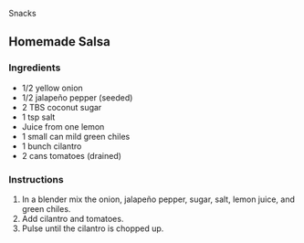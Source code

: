 Snacks

## Homemade Salsa

### Ingredients

- 1/2 yellow onion
- 1/2 jalapeño pepper (seeded)
- 2 TBS coconut sugar
- 1 tsp salt
- Juice from one lemon
- 1 small can mild green chiles
- 1 bunch cilantro
- 2 cans tomatoes (drained)

### Instructions

1. In a blender mix the onion, jalapeño pepper, sugar, salt, lemon juice, and green chiles.
2. Add cilantro and tomatoes.
3. Pulse until the cilantro is chopped up.
